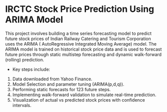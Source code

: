# **IRCTC Stock Price Prediction Using ARIMA Model**

This project involves building a time series forecasting model to predict future stock prices of 
Indian Railway Catering and Tourism Corporation uses the ARIMA ( AutoRegressive Integrated Moving Average) model. The ARIMA model is trained on historical stock price data and is used to forecast
future prices through static multistep forecasting and dynamic walk-forward (rolling) prediction.

- Key steps include:
1. Data downloaded from Yahoo Finance.
2. Model Selection and parameter tuning (ARIMA(p,d,q)).
3. Performing static forecasts for 123 future steps.
4. Implementing walk-forward validation to simulate real-time prediction.
5. Visualization of actual vs predicted stock prices with confidence intervals.
